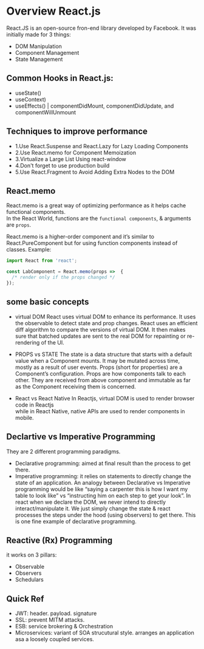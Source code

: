 # Overview React.js

React.JS is an open-source fron-end library developed by Facebook.
It was initially made for 3 things:
 * DOM Manipulation
 * Component Management
 * State Management

## Common Hooks in React.js:
 * useState()
 * useContext)
 * useEffects() | componentDidMount, componentDidUpdate, and componentWillUnmount


## Techniques to improve performance
* 1.Use React.Suspense and React.Lazy for Lazy Loading Components
* 2.Use React.memo for Component Memoization
* 3.Virtualize a Large List Using react-window
* 4.Don't forget to use production build
* 5.Use React.Fragment to Avoid Adding Extra Nodes to the DOM


## React.memo
React.memo is a great way of optimizing performance as it helps cache functional components.  
In the React World, functions are the `functional components`, & arguments are `props`.

React.memo is a higher-order component and it’s similar to React.PureComponent but for using function components instead of classes. Example:

```js
import React from 'react';

const LabComponent = React.memo(props =>  {
  /* render only if the props changed */
});
```

## some basic concepts

 * virtual DOM
React uses virtual DOM to enhance its performance. It uses the observable to detect state and prop changes. React uses an efficient diff algorithm to compare the versions of virtual DOM. It then makes sure that batched updates are sent to the real DOM for repainting or re-rendering of the UI.

 * PROPS vs STATE
The state is a data structure that starts with a default value when a Component mounts. It may be mutated across time, mostly as a result of user events.
Props (short for properties) are a Component’s configuration. Props are how components talk to each other. They are received from above component and immutable as far as the Component receiving them is concerned.

 * React vs React Native
In Reactjs, virtual DOM is used to render browser code in Reactjs  
while in React Native, native APIs are used to render components in mobile.



## Declartive vs Imperative Programming
They are 2 different programming paradigms. 

 * Declarative programming: aimed at final result than the process to get there. 
 * Imperative programming: it relies on statements to directly change the state  of an application. An analogy between Declarative vs Imperative programming would be like “saying a carpenter this is how I want my table to look like” vs “instructing him on each step to get your look”. In react when we declare the DOM, we never intend to directly interact/manipulate it. We just simply change the state & react processes the steps under the hood (using observers) to get there. This is one fine example of declarative programming. 


## Reactive (Rx) Programming
it works on 3 pillars:
 * Observable
 * Observers
 * Schedulars


## Quick Ref
 * JWT: header. payload. signature
 * SSL: prevent MITM attacks.
 * ESB: service brokering & Orchestration
 * Microservices: variant of SOA strucutural style. arranges an application asa a loosely coupled services.

